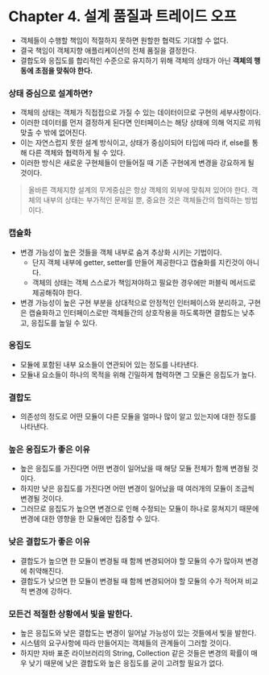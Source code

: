 # Chapter 4. 설계 품질과 트레이드 오프
- 객체들이 수행할 책임이 적절하지 못하면 원할한 협력도 기대할 수 없다.
- 결국 책임이 객체지향 애플리케이션의 전체 품질을 결정한다.
- 결합도와 응집도를 합리적인 수준으로 유지하기 위해 객체의 상태가 아닌 **객체의 행동에 초점을 맞춰야 한다.**

### 상태 중심으로 설계하면?
- 객체의 상태는 객체가 직접접으로 가질 수 있는 데이터이므로 구현의 세부사항이다.
- 이러한 데이터를 먼저 결정하게 된다면 인터페이스는 해당 상태에 의해 억지로 끼워 맞출 수 밖에 없어진다.
- 이는 자연스럽지 못한 설계 방식이고, 상태가 중심이되어 타입에 따라 if, else를 통해 다른 객체와 협력하게 될 수 있다.
- 이러한 방식은 새로운 구현체들이 만들어질 때 기존 구현에게 변경을 강요하게 될 것이다.

> 올바른 객체지향 설계의 무게중심은 항상 객체의 외부에 맞춰져 있어야 한다. 객체의 내부의 상태는 부가적인 문제일 뿐, 중요한 것은 객체들간의 협력하는 방법이다.

### 캡슐화
- 변경 가능성이 높은 것들을 객체 내부로 숨겨 추상화 시키는 기법이다.
    - 단지 객체 내부에 getter, setter를 만들어 제공한다고 캡슐화를 지킨것이 아니다.
    - 객체의 상태는 객체 스스로가 책임져야하고 필요한 경우에만 퍼블릭 메서드로 제공해줘야 한다.
- 변경 가능성이 높은 구현 부분을 상대적으로 안정적인 인터페이스와 분리하고, 구현은 캡슐화하고 인터페이스로만 객체들간의 상호작용을 하도록하면 결합도는 낮추고, 응집도를 높일 수 있다. 

### 응집도
- 모듈에 포함된 내부 요소들이 연관되어 있는 정도를 나타낸다.
- 모듈내 요소들이 하나의 목적을 위해 긴밀하게 협력하면 그 모듈은 응집도가 높다.

### 결합도
- 의존성의 정도로 어떤 모듈이 다른 모듈을 얼마나 많이 알고 있는지에 대한 정도를 나타낸다.

### 높은 응집도가 좋은 이유
- 높은 응집도를 가진다면 어떤 변경이 일어났을 때 해당 모듈 전체가 함께 변경될 것이다.
- 하지만 낮은 응집도를 가진다면 어떤 변경이 일어났을 때 여러개의 모듈이 조금씩 변경될 것이다.
- 그러므로 응집도가 높으면 변경으로 인해 수정되는 모듈이 하나로 뭉쳐지기 때문에 변경에 대한 영향을 한 모듈에만 집중할 수 있다.
 
### 낮은 결합도가 좋은 이유
- 결합도가 높으면 한 모듈이 변경될 때 함께 변경되어야 할 모듈의 수가 많아져 변경에 취약해진다.
- 결합도가 낮으면 한 모듈이 변경될 때 함께 변경되어야 할 모듈의 수가 적어져 비교적 변경에 강하다.

### 모든건 적절한 상황에서 빛을 발한다.
- 높은 응집도와 낮은 결합도는 변경이 일어날 가능성이 있는 것들에서 빛을 발한다.
- 시스템의 요구사항에 따라 만들어지는 객체들의 관계들이 그러할 것이다.
- 하지만 자바 표준 라이브러리의 String, Collection 같은 것들은 변경의 확률이 매우 낮기 때문에 낮은 결합도와 높은 응집도를 굳이 고려할 필요가 없다.


